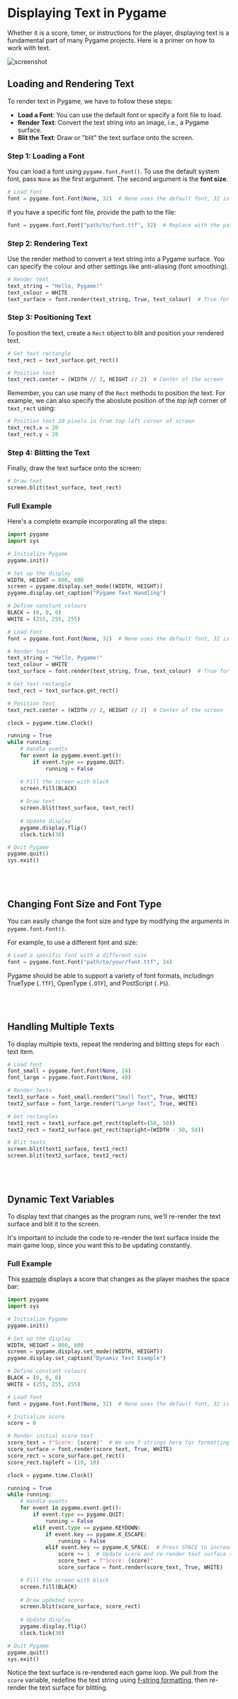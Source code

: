 # Displaying Text in Pygame
Whether it is a score, timer, or instructions for the player, displaying text is a fundamental part of many Pygame projects. Here is a primer on how to work with text. 

![screenshot](images/screenshot01.png)

## Loading and Rendering Text
To render text in Pygame, we have to follow these steps:

- **Load a Font**: You can use the default font or specify a font file to load.
- **Render Text**: Convert the text string into an image, i.e., a Pygame surface.
- **Blit the Text**: Draw or "blit" the text surface onto the screen.

### Step 1: Loading a Font
You can load a font using `pygame.font.Font()`. To use the default system font, pass `None` as the first argument. The second argument is the **font size**.

```python
# Load font
font = pygame.font.Font(None, 32)  # None uses the default font, 32 is the font size
```

If you have a specific font file, provide the path to the file:

```python
font = pygame.font.Font("path/to/font.ttf", 32)  # Replace with the path to your font file
```

### Step 2: Rendering Text
Use the render method to convert a text string into a Pygame surface. You can specify the colour and other settings like anti-aliasing (font smoothing).

```python
# Render text
text_string = "Hello, Pygame!"
text_colour = WHITE
text_surface = font.render(text_string, True, text_colour)  # True for anti-aliasing
```

### Step 3: Positioning Text
To position the text, create a `Rect` object to blit and position your rendered text. 

```python
# Get text rectangle
text_rect = text_surface.get_rect()

# Position text
text_rect.center = (WIDTH // 2, HEIGHT // 2)  # Center of the screen
```

Remember, you can use many of the `Rect` methods to position the text. For example, we can also specify the aboslute position of the *top left* corner of `text_rect` using:

```python
# Position text 20 pixels in from top-left corner of screen
text_rect.x = 20
text_rect.y = 20
```

### Step 4: Blitting the Text
Finally, draw the text surface onto the screen:

```python
# Draw text
screen.blit(text_surface, text_rect)
```

### Full Example
Here's a complete example incorporating all the steps:

```python
import pygame
import sys

# Initialize Pygame
pygame.init()

# Set up the display
WIDTH, HEIGHT = 800, 600
screen = pygame.display.set_mode((WIDTH, HEIGHT))
pygame.display.set_caption("Pygame Text Handling")

# Define constant colours
BLACK = (0, 0, 0)
WHITE = (255, 255, 255)

# Load font
font = pygame.font.Font(None, 32)  # None uses the default font, 32 is the font size

# Render text
text_string = "Hello, Pygame!"
text_colour = WHITE
text_surface = font.render(text_string, True, text_colour)  # True for anti-aliasing

# Get text rectangle
text_rect = text_surface.get_rect()

# Position text
text_rect.center = (WIDTH // 2, HEIGHT // 2)  # Center of the screen

clock = pygame.time.Clock()

running = True
while running:
    # Handle events
    for event in pygame.event.get():
        if event.type == pygame.QUIT:
            running = False

    # Fill the screen with black
    screen.fill(BLACK)
    
    # Draw text
    screen.blit(text_surface, text_rect)
    
    # Update display
    pygame.display.flip()
    clock.tick(30)

# Quit Pygame
pygame.quit()
sys.exit()
```

<br><br>

## Changing Font Size and Font Type
You can easily change the font size and type by modifying the arguments in `pygame.font.Font()`. 

For example, to use a different font and size:

```python
# Load a specific font with a different size
font = pygame.font.Font("path/to/your/font.ttf", 24)
```

Pygame should be able to support a variety of font formats, includingn TrueType (`.TTF`), OpenType (`.OTF`), and PostScript (`.PS`).

<br><br>

## Handling Multiple Texts
To display multiple texts, repeat the rendering and blitting steps for each text item. 

```python
# Load font
font_small = pygame.font.Font(None, 24)
font_large = pygame.font.Font(None, 48)

# Render texts
text1_surface = font_small.render("Small Text", True, WHITE)
text2_surface = font_large.render("Large Text", True, WHITE)

# Get rectangles
text1_rect = text1_surface.get_rect(topleft=(50, 50))
text2_rect = text2_surface.get_rect(topright=(WIDTH - 50, 50))

# Blit texts
screen.blit(text1_surface, text1_rect)
screen.blit(text2_surface, text2_rect)
```
<br><br>

## Dynamic Text Variables
To display text that changes as the program runs, we'll re-render the text surface and blit it to the screen.

It's important to include the code to re-render the text surface inside the main game loop, since you want this to be updating constantly.

### Full Example
This [example](dynamic_text_example.py) displays a score that changes as the player mashes the space bar:

```python
import pygame
import sys

# Initialize Pygame
pygame.init()

# Set up the display
WIDTH, HEIGHT = 800, 600
screen = pygame.display.set_mode((WIDTH, HEIGHT))
pygame.display.set_caption("Dynamic Text Example")

# Define constant colours
BLACK = (0, 0, 0)
WHITE = (255, 255, 255)

# Load font
font = pygame.font.Font(None, 32)  # None uses the default font, 32 is the font size

# Initialize score
score = 0

# Render initial score text
score_text = f"Score: {score}"  # We use f-strings here for formatting variables
score_surface = font.render(score_text, True, WHITE)
score_rect = score_surface.get_rect()
score_rect.topleft = (10, 10)

clock = pygame.time.Clock()

running = True
while running:
    # Handle events
    for event in pygame.event.get():
        if event.type == pygame.QUIT:
            running = False
        elif event.type == pygame.KEYDOWN:
            if event.key == pygame.K_ESCAPE:
                running = False
            elif event.key == pygame.K_SPACE:  # Press SPACE to increase score
                score += 1  # Update score and re-render text surface starts here
                score_text = f"Score: {score}"  
                score_surface = font.render(score_text, True, WHITE)

    # Fill the screen with black
    screen.fill(BLACK)
    
    # Draw updated score
    screen.blit(score_surface, score_rect)
    
    # Update display
    pygame.display.flip()
    clock.tick(30)

# Quit Pygame
pygame.quit()
sys.exit()
```

Notice the text surface is re-rendered each game loop. We pull from the `score` variable, redefine the text string using [f-string formatting](https://fstring.help/), then re-render the text surface for blitting.